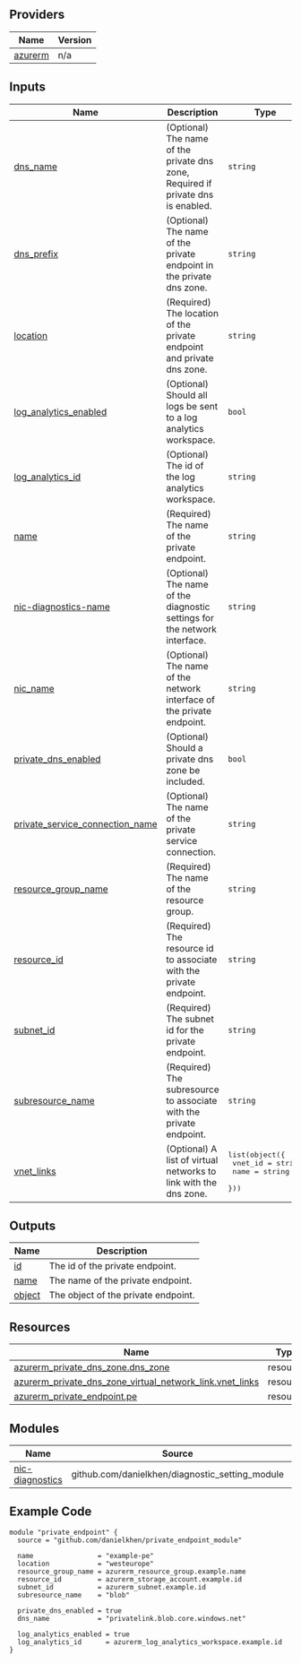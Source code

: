 <!-- BEGIN_TF_DOCS -->

## Providers

| Name | Version |
|------|---------|
| <a name="provider_azurerm"></a> [azurerm](#provider\_azurerm) | n/a |

## Inputs

| Name | Description | Type | Default | Required |
|------|-------------|------|---------|:--------:|
| <a name="input_dns_name"></a> [dns\_name](#input\_dns\_name) | (Optional) The name of the private dns zone, Required if private dns is enabled. | `string` | `null` | no |
| <a name="input_dns_prefix"></a> [dns\_prefix](#input\_dns\_prefix) | (Optional) The name of the private endpoint in the private dns zone. | `string` | `"private-endpoint"` | no |
| <a name="input_location"></a> [location](#input\_location) | (Required) The location of the private endpoint and private dns zone. | `string` | n/a | yes |
| <a name="input_log_analytics_enabled"></a> [log\_analytics\_enabled](#input\_log\_analytics\_enabled) | (Optional) Should all logs be sent to a log analytics workspace. | `bool` | `false` | no |
| <a name="input_log_analytics_id"></a> [log\_analytics\_id](#input\_log\_analytics\_id) | (Optional) The id of the log analytics workspace. | `string` | `null` | no |
| <a name="input_name"></a> [name](#input\_name) | (Required) The name of the private endpoint. | `string` | n/a | yes |
| <a name="input_nic-diagnostics-name"></a> [nic-diagnostics-name](#input\_nic-diagnostics-name) | (Optional) The name of the diagnostic settings for the network interface. | `string` | `"pe-nic-diagnostics"` | no |
| <a name="input_nic_name"></a> [nic\_name](#input\_nic\_name) | (Optional) The name of the network interface of the private endpoint. | `string` | `null` | no |
| <a name="input_private_dns_enabled"></a> [private\_dns\_enabled](#input\_private\_dns\_enabled) | (Optional) Should a private dns zone be included. | `bool` | `false` | no |
| <a name="input_private_service_connection_name"></a> [private\_service\_connection\_name](#input\_private\_service\_connection\_name) | (Optional) The name of the private service connection. | `string` | `"private-connection"` | no |
| <a name="input_resource_group_name"></a> [resource\_group\_name](#input\_resource\_group\_name) | (Required) The name of the resource group. | `string` | n/a | yes |
| <a name="input_resource_id"></a> [resource\_id](#input\_resource\_id) | (Required) The resource id to associate with the private endpoint. | `string` | n/a | yes |
| <a name="input_subnet_id"></a> [subnet\_id](#input\_subnet\_id) | (Required) The subnet id for the private endpoint. | `string` | n/a | yes |
| <a name="input_subresource_name"></a> [subresource\_name](#input\_subresource\_name) | (Required) The subresource to associate with the private endpoint. | `string` | n/a | yes |
| <a name="input_vnet_links"></a> [vnet\_links](#input\_vnet\_links) | (Optional) A list of virtual networks to link with the dns zone. | <pre>list(object({<br>    vnet_id = string<br>    name    = string<br>  }))</pre> | `[]` | no |

## Outputs

| Name | Description |
|------|-------------|
| <a name="output_id"></a> [id](#output\_id) | The id of the private endpoint. |
| <a name="output_name"></a> [name](#output\_name) | The name of the private endpoint. |
| <a name="output_object"></a> [object](#output\_object) | The object of the private endpoint. |

## Resources

| Name | Type |
|------|------|
| [azurerm_private_dns_zone.dns_zone](https://registry.terraform.io/providers/hashicorp/azurerm/latest/docs/resources/private_dns_zone) | resource |
| [azurerm_private_dns_zone_virtual_network_link.vnet_links](https://registry.terraform.io/providers/hashicorp/azurerm/latest/docs/resources/private_dns_zone_virtual_network_link) | resource |
| [azurerm_private_endpoint.pe](https://registry.terraform.io/providers/hashicorp/azurerm/latest/docs/resources/private_endpoint) | resource |

## Modules

| Name | Source | Version |
|------|--------|---------|
| <a name="module_nic-diagnostics"></a> [nic-diagnostics](#module\_nic-diagnostics) | github.com/danielkhen/diagnostic_setting_module | n/a |

## Example Code

```hcl
module "private_endpoint" {
  source = "github.com/danielkhen/private_endpoint_module"

  name                = "example-pe"
  location            = "westeurope"
  resource_group_name = azurerm_resource_group.example.name
  resource_id         = azurerm_storage_account.example.id
  subnet_id           = azurerm_subnet.example.id
  subresource_name    = "blob"

  private_dns_enabled = true
  dns_name            = "privatelink.blob.core.windows.net"

  log_analytics_enabled = true
  log_analytics_id      = azurerm_log_analytics_workspace.example.id
}
```
<!-- END_TF_DOCS -->